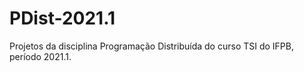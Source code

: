 # PDist-2021.1

Projetos da disciplina Programação Distribuída do curso TSI do IFPB, período 2021.1.

